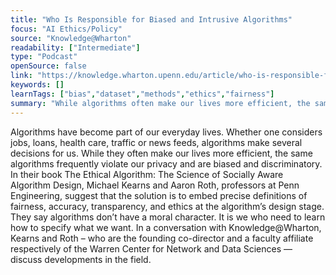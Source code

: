 ```yaml
---
title: "Who Is Responsible for Biased and Intrusive Algorithms"
focus: "AI Ethics/Policy"
source: "Knowledge@Wharton"
readability: ["Intermediate"]
type: "Podcast"
openSource: false
link: "https://knowledge.wharton.upenn.edu/article/who-is-responsible-for-biased-and-intrusive-algorithms/"
keywords: []
learnTags: ["bias","dataset","methods","ethics","fairness"]
summary: "While algorithms often make our lives more efficient, the same algorithms frequently violate our privacy and are biased and discriminatory. In the book _The Ethical Algorithm,_ the authors suggest that the solution is to embed precise definitions of fairness, accuracy, transparency and ethics at the algorithm’s design stage. "
---
```

Algorithms have become part of our everyday lives. Whether one considers jobs, loans, health care, traffic or news feeds, algorithms make several decisions for us. While they often make our lives more efficient, the same algorithms frequently violate our privacy and are biased and discriminatory. In their book The Ethical Algorithm: The Science of Socially Aware Algorithm Design, Michael Kearns and Aaron Roth, professors at Penn Engineering, suggest that the solution is to embed precise definitions of fairness, accuracy, transparency, and ethics at the algorithm’s design stage. They say algorithms don’t have a moral character. It is we who need to learn how to specify what we want. In a conversation with Knowledge@Wharton, Kearns and Roth – who are the founding co-director and a faculty affiliate respectively of the Warren Center for Network and Data Sciences — discuss developments in the field.

